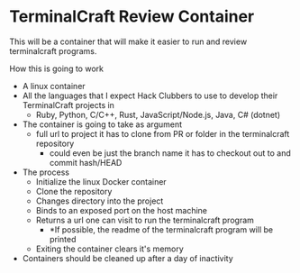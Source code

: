 # TerminalCraft Review Container

This will be a container that will make it easier to run and review terminalcraft programs. 

How this is going to work

- A linux container
- All the languages that I expect Hack Clubbers to use to develop their TerminalCraft projects in
    - Ruby, Python, C/C++, Rust, JavaScript/Node.js, Java, C# (dotnet)
- The container is going to take as argument 
    - full url to project it has to clone from PR or folder in the terminalcraft repository
        - could even be just the branch name it has to checkout out to and commit hash/HEAD
- The process
    - Initialize the linux Docker container
    - Clone the repository 
    - Changes directory into the project
    - Binds to an exposed port on the host machine
    - Returns a url one can visit to run the terminalcraft program
        - *If possible, the readme of the terminalcraft program will be printed 
    - Exiting the container clears it's memory
- Containers should be cleaned up after a day of inactivity